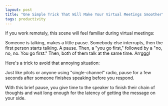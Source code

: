 ```yaml
---
layout: post
title: "One Simple Trick That Will Make Your Virtual Meetings Smoother"
tags: productivity
---
```


If you work remotely, this scene will feel familiar during virtual meetings:

Someone is talking, makes a little pause. Somebody else interrupts, then the first person starts talking. A pause. Then, a "you go first," followed by a "no, no, no. You go first." Then, both of them talk at the same time. Arrggg!

Here's a trick to avoid that annoying situation:

Just like pilots or anyone using "single-channel" radio, pause for a few seconds after someone finishes speaking before you respond.

With this brief pause, you give time to the speaker to finish their chain of thoughts and wait long enough for the latency of getting the message on your side.

